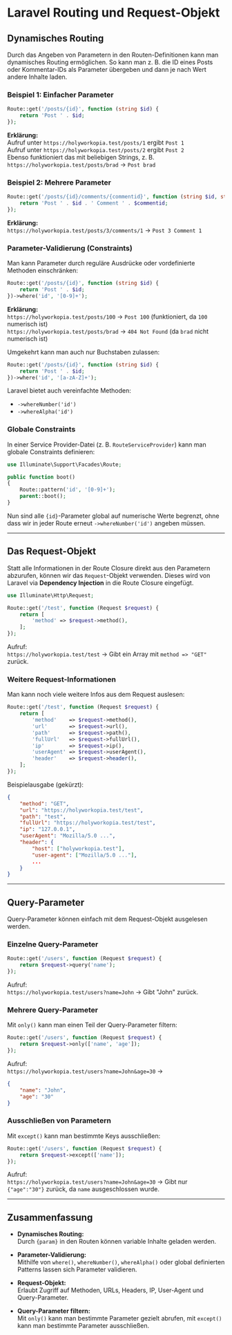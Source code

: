 # Laravel Routing und Request-Objekt

## Dynamisches Routing

Durch das Angeben von Parametern in den Routen-Definitionen kann man dynamisches Routing ermöglichen. So kann man z. B. die ID eines Posts oder Kommentar-IDs als Parameter übergeben und dann je nach Wert andere Inhalte laden.

### Beispiel 1: Einfacher Parameter

```php
Route::get('/posts/{id}', function (string $id) {
    return 'Post ' . $id;
});
```

**Erklärung:**  
Aufruf unter `https://holyworkopia.test/posts/1` ergibt `Post 1`  
Aufruf unter `https://holyworkopia.test/posts/2` ergibt `Post 2`  
Ebenso funktioniert das mit beliebigen Strings, z. B. `https://holyworkopia.test/posts/brad` → `Post brad`

### Beispiel 2: Mehrere Parameter

```php
Route::get('/posts/{id}/comments/{commentid}', function (string $id, string $commentid) {
    return 'Post ' . $id . ' Comment ' . $commentid;
});
```

**Erklärung:**  
`https://holyworkopia.test/posts/3/comments/1` → `Post 3 Comment 1`

### Parameter-Validierung (Constraints)

Man kann Parameter durch reguläre Ausdrücke oder vordefinierte Methoden einschränken:

```php
Route::get('/posts/{id}', function (string $id) {
    return 'Post ' . $id;
})->where('id', '[0-9]+');
```

**Erklärung:**  
`https://holyworkopia.test/posts/100` → `Post 100` (funktioniert, da `100` numerisch ist)  
`https://holyworkopia.test/posts/brad` → `404 Not Found` (da `brad` nicht numerisch ist)

Umgekehrt kann man auch nur Buchstaben zulassen:

```php
Route::get('/posts/{id}', function (string $id) {
    return 'Post ' . $id;
})->where('id', '[a-zA-Z]+');
```

Laravel bietet auch vereinfachte Methoden:

- `->whereNumber('id')`
- `->whereAlpha('id')`

### Globale Constraints

In einer Service Provider-Datei (z. B. `RouteServiceProvider`) kann man globale Constraints definieren:

```php
use Illuminate\Support\Facades\Route;

public function boot()
{
    Route::pattern('id', '[0-9]+');
    parent::boot();
}
```

Nun sind alle `{id}`-Parameter global auf numerische Werte begrenzt, ohne dass wir in jeder Route erneut `->whereNumber('id')` angeben müssen.

---

## Das Request-Objekt

Statt alle Informationen in der Route Closure direkt aus den Parametern abzurufen, können wir das `Request`-Objekt verwenden. Dieses wird von Laravel via **Dependency Injection** in die Route Closure eingefügt.

```php
use Illuminate\Http\Request;

Route::get('/test', function (Request $request) {
    return [
        'method' => $request->method(),
    ];
});
```

Aufruf:  
`https://holyworkopia.test/test` → Gibt ein Array mit `method => "GET"` zurück.

### Weitere Request-Informationen

Man kann noch viele weitere Infos aus dem Request auslesen:

```php
Route::get('/test', function (Request $request) {
    return [
        'method'    => $request->method(),
        'url'       => $request->url(),
        'path'      => $request->path(),
        'fullUrl'   => $request->fullUrl(),
        'ip'        => $request->ip(),
        'userAgent' => $request->userAgent(),
        'header'    => $request->header(),
    ];
});
```

Beispielausgabe (gekürzt):
```json
{
    "method": "GET",
    "url": "https://holyworkopia.test/test",
    "path": "test",
    "fullUrl": "https://holyworkopia.test/test",
    "ip": "127.0.0.1",
    "userAgent": "Mozilla/5.0 ...",
    "header": {
        "host": ["holyworkopia.test"],
        "user-agent": ["Mozilla/5.0 ..."],
        ...
    }
}
```

---

## Query-Parameter

Query-Parameter können einfach mit dem Request-Objekt ausgelesen werden.

### Einzelne Query-Parameter

```php
Route::get('/users', function (Request $request) {
    return $request->query('name');
});
```

Aufruf:  
`https://holyworkopia.test/users?name=John` → Gibt "John" zurück.

### Mehrere Query-Parameter

Mit `only()` kann man einen Teil der Query-Parameter filtern:

```php
Route::get('/users', function (Request $request) {
    return $request->only(['name', 'age']);
});
```

Aufruf:  
`https://holyworkopia.test/users?name=John&age=30` →
```json
{
    "name": "John",
    "age": "30"
}
```

### Ausschließen von Parametern

Mit `except()` kann man bestimmte Keys ausschließen:

```php
Route::get('/users', function (Request $request) {
    return $request->except(['name']);
});
```

Aufruf:  
`https://holyworkopia.test/users?name=John&age=30` → Gibt nur `{"age":"30"}` zurück, da `name` ausgeschlossen wurde.

---

## Zusammenfassung

- **Dynamisches Routing:**  
  Durch `{param}` in den Routen können variable Inhalte geladen werden.

- **Parameter-Validierung:**  
  Mithilfe von `where()`, `whereNumber()`, `whereAlpha()` oder global definierten Patterns lassen sich Parameter validieren.

- **Request-Objekt:**  
  Erlaubt Zugriff auf Methoden, URLs, Headers, IP, User-Agent und Query-Parameter.

- **Query-Parameter filtern:**  
  Mit `only()` kann man bestimmte Parameter gezielt abrufen, mit `except()` kann man bestimmte Parameter ausschließen.